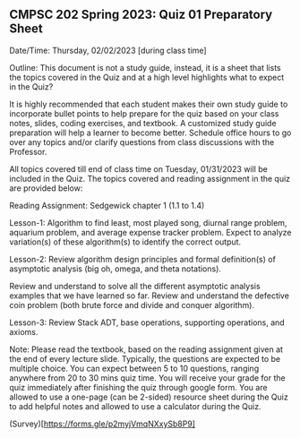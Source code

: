 ## CMPSC 202 Spring 2023: Quiz 01 Preparatory Sheet

Date/Time: Thursday, 02/02/2023 [during class time]

Outline: This document is not a study guide, instead, it is a sheet that lists the topics covered in the Quiz and at a high level highlights what to expect in the Quiz?

It is highly recommended that each student makes their own study guide to incorporate bullet points to help prepare for the quiz based on your class notes, slides, coding exercises, and textbook. A customized study guide preparation will help a learner to become better. Schedule office hours to go over any topics and/or clarify questions from class discussions with the Professor. 

All topics covered till end of class time on Tuesday, 01/31/2023 will be included in the Quiz. The topics covered and reading assignment in the quiz are provided below:

Reading Assignment: Sedgewick chapter 1 (1.1 to 1.4)

Lesson-1: Algorithm to find least, most played song, diurnal range problem, aquarium problem, and average expense tracker problem. Expect to analyze variation(s) of these algorithm(s) to identify the correct output. 

Lesson-2: Review algorithm design principles and formal definition(s) of asymptotic analysis (big oh, omega, and theta notations). 

Review and understand to solve all the different asymptotic analysis examples that we have learned so far. Review and understand the defective coin problem (both brute force and divide and conquer algorithm). 

Lesson-3: Review Stack ADT, base operations, supporting operations, and axioms.  

Note: Please read the textbook, based on the reading assignment given at the end of every lecture slide. 
Typically, the questions are expected to be multiple choice. You can expect between 5 to 10 questions, ranging anywhere from 20 to 30 mins quiz time. You will receive your grade for the quiz immediately after finishing the quiz through google form. You are allowed to use a one-page (can be 2-sided) resource sheet during the Quiz to add helpful notes and allowed to use a calculator during the Quiz. 

(Survey)[https://forms.gle/p2myjVmqNXxySb8P9]
